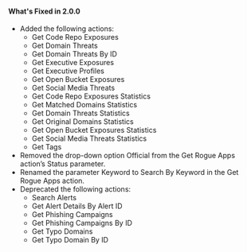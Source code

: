 #### What's Fixed in 2.0.0
- Added the following actions:
  - Get Code Repo Exposures
  - Get Domain Threats
  - Get Domain Threats By ID
  - Get Executive Exposures
  - Get Executive Profiles
  - Get Open Bucket Exposures
  - Get Social Media Threats
  - Get Code Repo Exposures Statistics
  - Get Matched Domains Statistics
  - Get Domain Threats Statistics
  - Get Original Domains Statistics
  - Get Open Bucket Exposures Statistics
  - Get Social Media Threats Statistics
  - Get Tags
- Removed the drop-down option Official from the Get Rogue Apps action’s Status parameter.
- Renamed the parameter Keyword to Search By Keyword in the Get Rogue Apps action.
- Deprecated the following actions:
  - Search Alerts
  - Get Alert Details By Alert ID
  - Get Phishing Campaigns
  - Get Phishing Campaigns By ID
  - Get Typo Domains
  - Get Typo Domain By ID
